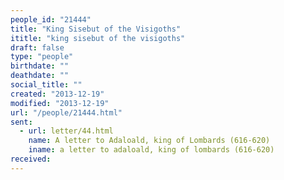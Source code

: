 ```yaml
---
people_id: "21444"
title: "King Sisebut of the Visigoths"
ititle: "king sisebut of the visigoths"
draft: false
type: "people"
birthdate: ""
deathdate: ""
social_title: ""
created: "2013-12-19"
modified: "2013-12-19"
url: "/people/21444.html"
sent:
  - url: letter/44.html
    name: A letter to Adaloald, king of Lombards (616-620)
    iname: a letter to adaloald, king of lombards (616-620)
received:
---
```

